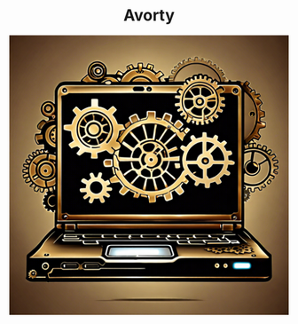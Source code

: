<h1 align="center">Avorty</h1>
<p align="center">
  <img src="https://github.com/avorty/.github/blob/main/profile/logo.png" />
</p>
